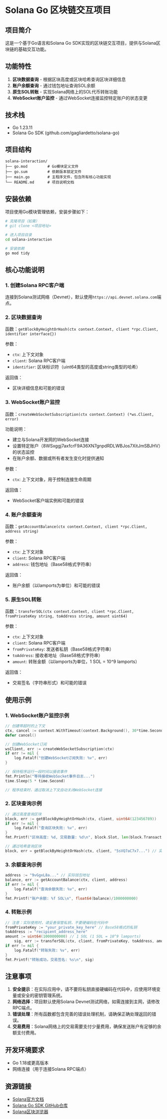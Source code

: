 # Solana Go 区块链交互项目

## 项目简介
这是一个基于Go语言和Solana Go SDK实现的区块链交互项目，提供与Solana区块链的基础交互功能。

## 功能特性
1. **区块数据查询** - 根据区块高度或区块哈希查询区块详细信息
2. **账户余额查询** - 通过钱包地址查询SOL余额
3. **原生SOL转账** - 实现Solana网络上的SOL代币转账功能
4. **WebSocket账户监控** - 通过WebSocket连接监控特定账户的状态变更

## 技术栈
- Go 1.23.11
- Solana Go SDK (github.com/gagliardetto/solana-go)

## 项目结构
```
solana-interaction/
├── go.mod         # Go模块定义文件
├── go.sum         # 依赖版本锁定文件
├── main.go        # 主程序文件，包含所有核心功能实现
└── README.md      # 项目说明文档
```

## 安装依赖
项目使用Go模块管理依赖，安装步骤如下：

```bash
# 克隆项目（如需）
# git clone <项目地址>

# 进入项目目录
cd solana-interaction

# 安装依赖
go mod tidy
```

## 核心功能说明

### 1. 创建Solana RPC客户端
连接到Solana测试网络（Devnet），默认使用`https://api.devnet.solana.com`端点。

### 2. 区块数据查询
函数：`getBlockByHeightOrHash(ctx context.Context, client *rpc.Client, identifier interface{})`

参数：
- `ctx`: 上下文对象
- `client`: Solana RPC客户端
- `identifier`: 区块标识符（uint64类型的高度或string类型的哈希）

返回值：
- 区块详细信息和可能的错误

### 3. WebSocket账户监控
函数：`createWebSocketSubscription(ctx context.Context) (*ws.Client, error)`

功能说明：
- 建立与Solana开发网的WebSocket连接
- 设置特定账户（8WSxggj7axfcrF9A36XN7gnpdRDLWBJos7XitJmSBJHV）的状态监控
- 在账户余额、数据或所有者发生变化时提供通知

参数：
- `ctx`: 上下文对象，用于控制连接生命周期

返回值：
- WebSocket客户端实例和可能的错误

### 4. 账户余额查询
函数：`getAccountBalance(ctx context.Context, client *rpc.Client, address string)`

参数：
- `ctx`: 上下文对象
- `client`: Solana RPC客户端
- `address`: 钱包地址（Base58格式字符串）

返回值：
- 账户余额（以lamports为单位）和可能的错误

### 5. 原生SOL转账
函数：`transferSOL(ctx context.Context, client *rpc.Client, fromPrivateKey string, toAddress string, amount uint64)`

参数：
- `ctx`: 上下文对象
- `client`: Solana RPC客户端
- `fromPrivateKey`: 发送者私钥（Base58格式字符串）
- `toAddress`: 接收者地址（Base58格式字符串）
- `amount`: 转账金额（以lamports为单位，1 SOL = 10^9 lamports）

返回值：
- 交易签名（字符串形式）和可能的错误

## 使用示例

### 1. WebSocket账户监控示例
```go
// 创建带超时的上下文
ctx, cancel := context.WithTimeout(context.Background(), 30*time.Second)
defer cancel()

// 创建WebSocket订阅
wsClient, err := createWebSocketSubscription(ctx)
if err != nil {
    log.Fatalf("创建WebSocket订阅失败: %v", err)
}

// 保持程序运行一段时间以接收事件
fmt.Println("等待接收WebSocket事件日志...")
time.Sleep(5 * time.Second)

// 程序结束时，通过取消上下文自动关闭WebSocket连接
```

### 2. 区块查询示例
```go
// 通过高度查询区块
block, err := getBlockByHeightOrHash(ctx, client, uint64(123456789))
if err != nil {
    log.Fatalf("查询区块失败: %v", err)
}
fmt.Printf("区块高度: %d, 交易数量: %d\n", block.Slot, len(block.Transactions))

// 通过哈希查询区块
block, err = getBlockByHeightOrHash(ctx, client, "5sVQ7aC7x7...") // 实际区块哈希
```

### 3. 余额查询示例
```go
address := "9vGgxL8a..." // 实际钱包地址
balance, err := getAccountBalance(ctx, client, address)
if err != nil {
    log.Fatalf("查询余额失败: %v", err)
}
fmt.Printf("账户余额: %f SOL\n", float64(balance)/1000000000)
```

### 4. 转账示例
```go
// 注意：实际使用时，请妥善保管私钥，不要硬编码在代码中
fromPrivateKey := "your_private_key_here" // Base58格式的私钥
toAddress := "recipient_address_here"
amount := uint64(1000000000) // 1 SOL (1 SOL = 10^9 lamports)
	sig, err := transferSOL(ctx, client, fromPrivateKey, toAddress, amount)
if err != nil {
    log.Fatalf("转账失败: %v", err)
}
fmt.Printf("转账成功，交易签名: %s\n", sig)
```

## 注意事项
1. **安全提示**：在实际应用中，请不要将私钥直接硬编码在代码中，应使用环境变量或安全的密钥管理系统。
2. **网络选择**：项目默认使用Solana Devnet测试网络，如需连接到主网，请修改RPC端点。
3. **错误处理**：所有函数都包含完善的错误处理机制，请确保正确处理返回的错误。
4. **交易费用**：Solana网络上的交易需要支付少量费用，确保发送账户有足够的余额支付费用。

## 开发环境要求
- Go 1.18或更高版本
- 网络连接（用于连接Solana RPC端点）

## 资源链接
- [Solana官方文档](https://docs.solana.com/)
- [Solana Go SDK GitHub仓库](https://github.com/gagliardetto/solana-go)
- [Solana区块浏览器](https://explorer.solana.com/)